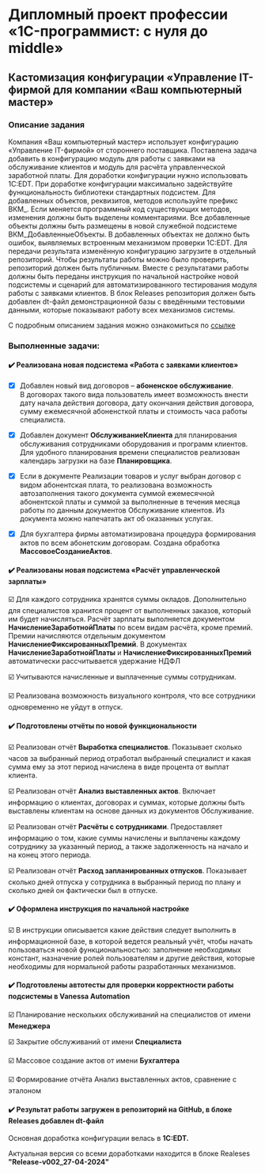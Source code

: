 # Дипломный проект профессии «1C-программист: с нуля до middle»

## Кастомизация конфигурации «Управление IT-фирмой для компании «Ваш компьютерный мастер»

### Описание задания

Компания «Ваш компьютерный мастер» использует конфигурацию «Управление IT-фирмой» от стороннего поставщика. Поставлена задача добавить в конфигурацию модуль для работы с заявками на обслуживание клиентов и модуль для расчёта управленческой заработной платы.
Для доработки конфигурации нужно использовать 1C:EDT. При доработке конфигурации максимально задействуйте функциональность библиотеки стандартных подсистем.
Для добавленных объектов, реквизитов, методов используйте префикс ВКМ_. Если меняется программный код существующих методов, изменения должны быть выделены комментариями.
Все добавленные объекты должны быть размещены в новой служебной подсистеме ВКМ_ДобавленныеОбъекты. В добавленных объектах не должно быть ошибок, выявляемых встроенным механизмом проверки 1C:EDT.
Для передачи результата изменённую конфигурацию загрузите в отдельный репозиторий. Чтобы результаты работы можно было проверить, репозиторий должен быть публичным.
Вместе с результатами работы должны быть переданы инструкция по начальной настройке новой подсистемы и сценарий для автоматизированного тестирования модуля работы с заявками клиентов.
В блок Releases репозитория должен быть добавлен dt-файл демонстрационной базы с введёнными тестовыми данными, которые показывают работу всех механизмов системы.

С подробным описанием задания можно ознакомиться по [ссылке](https://github.com/netology-code/fonecmid-diplom/blob/main/README.md)

### Выполненные задачи:
#### ✔️ Реализована новая подсистема «Работа с заявками клиентов» 
 
 - [X] Добавлен новый вид договоров – **абоненское обслуживание**.  
В договорах такого вида пользователь имеет возможность внести дату начала действия договора, 
дату окончания действия договора, сумму ежемесячной абоненсткой платы и стоимость часа работы специалиста.
 
- [X] Добавлен документ **ОбслуживаниеКлиента** для  планирования обслуживания сотрудниками оборудования и программ клиентов. 
Для удобного планирования времени специалистов реализован календарь загрузки на базе **Планировщика**.

- [X] Если в документе Реализации товаров и услуг выбран договор с видом абонентская плата, 
то реализована возможность автозаполнения такого документа суммой ежемесячной абонентской платы
и суммой за выполненные в течения месяца работы по данным документов Обслуживание клиентов. 
Из документа можно напечатать акт об оказанных услугах.

- [X] Для бухгалтера фирмы автоматизирована процедура формирования актов по всем абонетским договорам.
Создана обработка **МассовоеСозданиеАктов**.

#### ✔️ Реализованы новая подсистема «Расчёт управленческой зарплаты» 

☑️ Для каждого сотрудника хранятся суммы окладов. 
Дополнительно для специалистов хранится процент от выполненных заказов, который им будет начисляться. 
Расчёт зарплаты выполняется документом **НачислениеЗаработнойПлаты** по всем видам расчёта, кроме премий. 
Премии начисляются отдельным документом **НачислениеФиксированныхПремий**.
В документах **НачислениеЗаработнойПлаты** и **НачислениеФиксированныхПремий** автоматически рассчитывается удержание НДФЛ
  
☑️ Учитываются начисленные и выплаченные суммы сотрудникам.

☑️ Реализована возможность визуального контроля, что все сотрудники одновременно не уйдут в отпуск. 
     

#### ✔️ Подготовлены отчёты по новой функциональности

☑️ Реализован отчёт **Выработка специалистов**. 
Показывает сколько часов за выбранный период отработал выбранный специалист 
и какая сумма ему за этот период начислена в виде процента от выплат клиента. 

☑️ Реализован отчёт **Анализ выставленных актов**. 
Включает информацию о клиентах, договорах и суммах, 
которые должны быть выставлены клиентам на основе данных из документов Обслуживание. 

☑️ Реализован отчёт **Расчёты с сотрудниками**. 
Предоставляет информацию о том, какие суммы начислены и выплачены каждому сотруднику 
за указанный период, а также задолженность на начало и на конец этого периода.

☑️ Реализован отчёт **Расход запланированных отпусков**. 
Показывает сколько дней отпуска у сотрудника в выбранный период по плану 
и сколько дней он фактически был в отпуске.

#### ✔️ Оформлена инструкция по начальной настройке

☑️ В инструкции описывается какие действия следует выполнить в информационной базе,
в которой ведется реальный учёт, чтобы начать пользоваться новой функциональностью:
заполнение необходимых констант, назначение ролей пользователям и другие действия,
которые необходимы для нормальной работы разработанных механизмов.

#### ✔️ Подготовлены автотесты для проверки корректности работы подсистемы в Vanessa Automation

☑️ Планирование нескольких обслуживаний на специалистов от имени **Менеджера**
    
☑️ Закрытие обслуживаний от имени **Специалиста**
    
☑️ Массовое создание актов от имени **Бухгалтера**
   
☑️ Формирование отчёта Анализ выставленных актов, сравнение с эталоном

#### ✔️ Результат работы загружен в репозиторий на GitHub, в блоке Releases  добавлен dt-файл

Основная доработка конфигурации велась в **1C:EDT.** 

Актуальная версия со всеми доработками находится в блоке Realeses **"Release-v002_27-04-2024"**  

